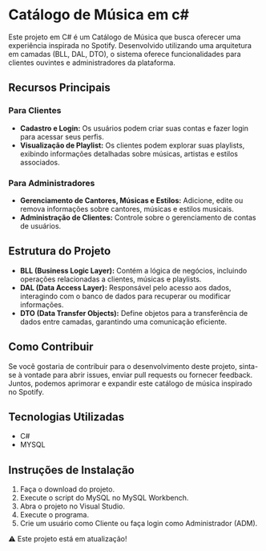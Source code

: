 # Catálogo de Música em c#
Este projeto em C# é um Catálogo de Música que busca oferecer uma experiência inspirada no  Spotify. Desenvolvido utilizando uma arquitetura em camadas (BLL, DAL, DTO), o sistema oferece funcionalidades para clientes ouvintes e administradores da plataforma.

## Recursos Principais

### Para Clientes

- **Cadastro e Login:** Os usuários podem criar suas contas e fazer login para acessar seus perfis.
- **Visualização de Playlist:** Os clientes podem explorar suas playlists, exibindo informações detalhadas sobre músicas, artistas e estilos associados.

### Para Administradores

- **Gerenciamento de Cantores, Músicas e Estilos:** Adicione, edite ou remova informações sobre cantores, músicas e estilos musicais.
- **Administração de Clientes:** Controle sobre o gerenciamento de contas de usuários.

## Estrutura do Projeto

- **BLL (Business Logic Layer):** Contém a lógica de negócios, incluindo operações relacionadas a clientes, músicas e playlists.
- **DAL (Data Access Layer):** Responsável pelo acesso aos dados, interagindo com o banco de dados para recuperar ou modificar informações.
- **DTO (Data Transfer Objects):** Define objetos para a transferência de dados entre camadas, garantindo uma comunicação eficiente.

## Como Contribuir

Se você gostaria de contribuir para o desenvolvimento deste projeto, sinta-se à vontade para abrir issues, enviar pull requests ou fornecer feedback. Juntos, podemos aprimorar e expandir este catálogo de música inspirado no Spotify.

## Tecnologias Utilizadas

- C#
- MYSQL

## Instruções de Instalação
1. Faça o download do projeto.
2. Execute o script do MySQL no MySQL Workbench.
3. Abra o projeto no Visual Studio.
4. Execute o programa.
5. Crie um usuário como Cliente ou faça login como Administrador (ADM). 

 ⚠️ Este projeto está em atualização!

